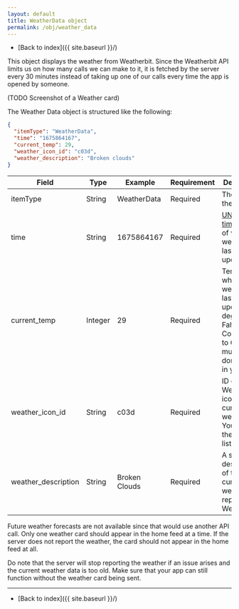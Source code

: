 ```yaml
---
layout: default
title: WeatherData object
permalink: /obj/weather_data
---
```

- [Back to index]({{ site.baseurl }}/)

This object displays the weather from Weatherbit. Since the Weatherbit API limits us on how many calls we can make to it, it is fetched by the server every 30 minutes instead of taking up one of our calls every time the app is opened by someone. 

(TODO Screenshot of a Weather card)

The Weather Data object is structured like the following:
```json
{
  "itemType": "WeatherData",
  "time": "1675864167",
  "current_temp": 29,
  "weather_icon_id": "c03d",
  "weather_description": "Broken clouds"
}
```

| Field               | Type    | Example       | Requirement | Description                                                                                                                   |
|---------------------|---------|---------------|-------------|-------------------------------------------------------------------------------------------------------------------------------|
| itemType            | String  | WeatherData   | Required    | The type of the object.                                                                                                       |
| time                | String  | 1675864167    | Required    | [UNIX timestamp][timestamp-converter] of when the weather was last updated.                                                   |
| current_temp        | Integer | 29            | Required    | Temperature when the weather was last updated, in degrees Fahrenheit. Conversion to Celsius must be done locally in your app. |
| weather_icon_id     | String  | c03d          | Required    | ID of the Weatherbit icon for the current weather. You can see the whole list [here][weatherbit-icon-list].                   |
| weather_description | String  | Broken Clouds | Required    | A short description of the current weather, as reported by Weatherbit.                                                        |

[timestamp-converter]: https://www.unixtimestamp.com/
[weatherbit-icon-list]: https://www.weatherbit.io/api/codes

Future weather forecasts are not available since that would use another API call. Only one weather card should appear in the home feed at a time. If the server does not report the weather, the card should not appear in the home feed at all.

Do note that the server will stop reporting the weather if an issue arises and the current weather data is too old. Make sure that your app can still function without the weather card being sent.

---
- [Back to index]({{ site.baseurl }}/)